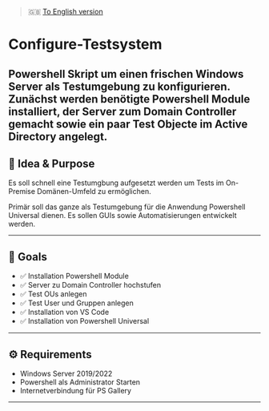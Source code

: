 > 🇬🇧 [To English version](README.md)
# Configure-Testsystem
Powershell Skript um einen frischen Windows Server als Testumgebung zu konfigurieren. 
Zunächst werden benötigte Powershell Module installiert, der Server zum Domain Controller gemacht sowie ein paar Test Objecte im Active Directory angelegt. 
---

## 🧠 Idea & Purpose
Es soll schnell eine Testumgbung aufgesetzt werden um Tests im On-Premise Domänen-Umfeld zu ermöglichen. 

Primär soll das ganze als Testumgebung für die Anwendung Powershell Universal dienen. Es sollen GUIs sowie Automatisierungen entwickelt werden. 

---

## 🎯 Goals

- ✅ Installation Powershell Module
- ✅ Server zu Domain Controller hochstufen
- ✅ Test OUs anlegen
- ✅ Test User und Gruppen anlegen
- ✅ Installation von VS Code
- ✅ Installation von Powershell Universal

---

## ⚙️ Requirements
- Windows Server 2019/2022
- Powershell als Administrator Starten
- Internetverbindung für PS Gallery
---